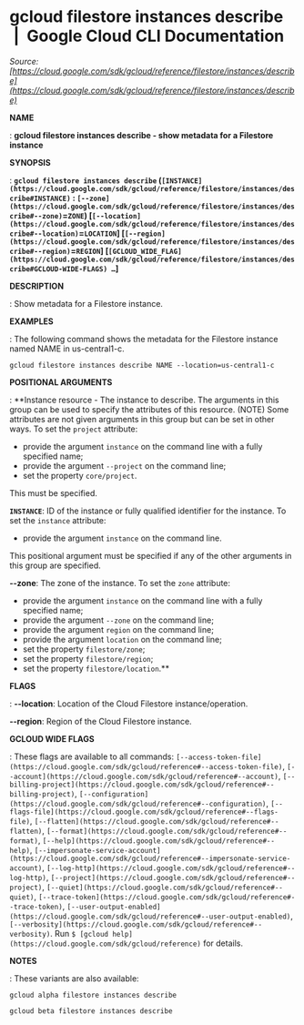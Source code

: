 # gcloud filestore instances describe  |  Google Cloud CLI Documentation

*Source: [https://cloud.google.com/sdk/gcloud/reference/filestore/instances/describe](https://cloud.google.com/sdk/gcloud/reference/filestore/instances/describe)*

**NAME**

: **gcloud filestore instances describe - show metadata for a Filestore instance**

**SYNOPSIS**

: **`gcloud filestore instances describe` (`[INSTANCE](https://cloud.google.com/sdk/gcloud/reference/filestore/instances/describe#INSTANCE)` : `[--zone](https://cloud.google.com/sdk/gcloud/reference/filestore/instances/describe#--zone)`=`ZONE`) [`[--location](https://cloud.google.com/sdk/gcloud/reference/filestore/instances/describe#--location)`=`LOCATION`] [`[--region](https://cloud.google.com/sdk/gcloud/reference/filestore/instances/describe#--region)`=`REGION`] [`[GCLOUD_WIDE_FLAG](https://cloud.google.com/sdk/gcloud/reference/filestore/instances/describe#GCLOUD-WIDE-FLAGS) …`]**

**DESCRIPTION**

: Show metadata for a Filestore instance.

**EXAMPLES**

: The following command shows the metadata for the Filestore instance named NAME
in us-central1-c.

```
gcloud filestore instances describe NAME --location=us-central1-c
```

**POSITIONAL ARGUMENTS**

: **Instance resource - The instance to describe. The arguments in this group can be
used to specify the attributes of this resource. (NOTE) Some attributes are not
given arguments in this group but can be set in other ways.
To set the `project` attribute:

- provide the argument `instance` on the command line with a fully
specified name;
- provide the argument `--project` on the command line;
- set the property `core/project`.

This must be specified.

**`INSTANCE`**:
ID of the instance or fully qualified identifier for the instance.
To set the `instance` attribute:

- provide the argument `instance` on the command line.

This positional argument must be specified if any of the other arguments in this
group are specified.

**--zone**:
The zone of the instance.
To set the `zone` attribute:

- provide the argument `instance` on the command line with a fully
specified name;
- provide the argument `--zone` on the command line;
- provide the argument `region` on the command line;
- provide the argument `location` on the command line;
- set the property `filestore/zone`;
- set the property `filestore/region`;
- set the property `filestore/location`.**

**FLAGS**

: **--location**:
Location of the Cloud Filestore instance/operation.

**--region**:
Region of the Cloud Filestore instance.

**GCLOUD WIDE FLAGS**

: These flags are available to all commands: `[--access-token-file](https://cloud.google.com/sdk/gcloud/reference#--access-token-file)`,
`[--account](https://cloud.google.com/sdk/gcloud/reference#--account)`, `[--billing-project](https://cloud.google.com/sdk/gcloud/reference#--billing-project)`,
`[--configuration](https://cloud.google.com/sdk/gcloud/reference#--configuration)`,
`[--flags-file](https://cloud.google.com/sdk/gcloud/reference#--flags-file)`,
`[--flatten](https://cloud.google.com/sdk/gcloud/reference#--flatten)`, `[--format](https://cloud.google.com/sdk/gcloud/reference#--format)`, `[--help](https://cloud.google.com/sdk/gcloud/reference#--help)`, `[--impersonate-service-account](https://cloud.google.com/sdk/gcloud/reference#--impersonate-service-account)`,
`[--log-http](https://cloud.google.com/sdk/gcloud/reference#--log-http)`,
`[--project](https://cloud.google.com/sdk/gcloud/reference#--project)`, `[--quiet](https://cloud.google.com/sdk/gcloud/reference#--quiet)`, `[--trace-token](https://cloud.google.com/sdk/gcloud/reference#--trace-token)`, `[--user-output-enabled](https://cloud.google.com/sdk/gcloud/reference#--user-output-enabled)`,
`[--verbosity](https://cloud.google.com/sdk/gcloud/reference#--verbosity)`.
Run `$ [gcloud help](https://cloud.google.com/sdk/gcloud/reference)` for details.

**NOTES**

: These variants are also available:

```
gcloud alpha filestore instances describe
```

```
gcloud beta filestore instances describe
```